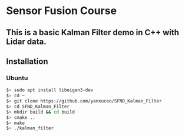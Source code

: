 # Sensor Fusion Course

## This is a basic Kalman Filter demo in C++ with Lidar data.

## Installation

### Ubuntu 

```bash
$> sudo apt install libeigen3-dev
$> cd ~
$> git clone https://github.com/yanxuceo/SFND_Kalman_Filter
$> cd SFND_Kalman_Filter
$> mkdir build && cd build
$> cmake ..
$> make
$> ./kalman_filter
```
